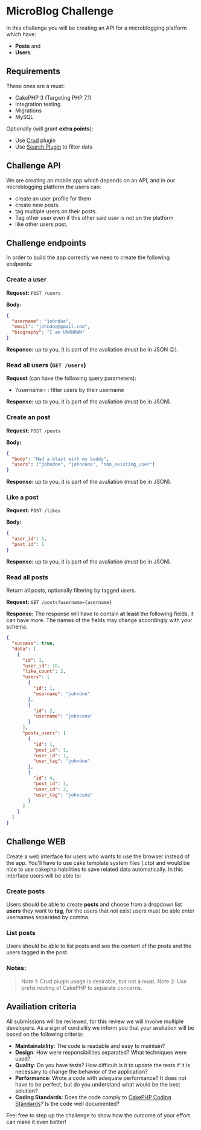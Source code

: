 # MicroBlog Challenge

In this challenge you will be creating an API for a microblogging platform which have:
* **Posts** and 
* **Users**

## Requirements
These ones are a must:
* CakePHP 3 (Targeting PHP 7.1)
* Integration testing
* Migrations 
* MySQL

Optionally (will grant **extra points**):
* Use [Crud](http://crud.readthedocs.org/en/latest/) plugin
* Use [Search Plugin](https://github.com/FriendsOfCake/search) to filter data

## Challenge API

We are creating an mobile app which depends on an API, and in our microblogging platform the users 
can:
* create an user profile for them
* create new posts.
* tag multiple users on their posts.
* Tag other user even if this other said user is not on the platform
* like other users post. 

## Challenge endpoints

In order to build the app correctly we need to create the following endpoints:

### Create a user
**Request:** `POST /users`

**Body:**
```json
{
  "username": "johndoe",
  "email": "johndoe@gmail.com",
  "biography": "I am UNKNOWN"
}
```

**Response:** up to you, it is part of the avaliation (must be in JSON :wink:).

### Read all users (`GET /users`)

**Request** (can have the following query parameters):
* ?username= : filter users by their username

**Response:** up to you, it is part of the avaliation (must be in JSON).

### Create an post
**Request:** `POST /posts`

**Body:**
```json
{
  "body": "Had a blast with my buddy",
  "users": ["johndoe", "johncena", "non_existing_user"]
}
```

**Response:** up to you, it is part of the avaliation (must be in JSON).

### Like a post
**Request:** `POST /likes`

**Body:**
```json
{
  "user_id": 1,
  "post_id": 1
}
```

**Response:** up to you, it is part of the avaliation (must be in JSON).

### Read all posts

Return all posts, optionally filtering by tagged users.

**Request:** `GET /posts?username={username}`

**Response:**
The response will have to contain **at least** the following fields,
it can have more. The names of the fields may change accordingly with your schema.

```json
{
  "success": true,
  "data": [
    {
      "id": 1,
      "user_id": 10,
      "like_count": 2,
      "users": [
        {
          "id": 1,
          "username": "johndoe"
        },
        {
          "id": 2,
          "username": "johncena"
        }
      ],
      "posts_users": [
        {
          "id": 1,
          "post_id": 1,
          "user_id": 1,
          "user_tag": "johndoe"
        },
        {
          "id": 4,
          "post_id": 1,
          "user_id": 2,
          "user_tag": "johncena"
        }
      ]
    }
  ]
}
```

## Challenge WEB
Create a web interface for users who wants to use the browser instead of the app. You'll have to use cake template system files (.ctp) and would be nice to use cakephp habilities to save related data automatically. In this interface users will be able to:

### Create posts

Users should be able to create **posts** and choose from a dropdown list **users** they want to **tag**, for the users that not exist users must be able enter usernames separated by comma.

### List posts

Users should be able to list posts and see the content of the posts and the users tagged in the post.

### Notes:

> Note 1: Crud plugin usage is desirable, but not a must. 
> Note 2: Use prefix routing of CakePHP to separate concerns.

## Availiation criteria

All submissions will be reviewed, for this review we will involve multiple developers. As a sign of cordiality we inform you that your avaliation will be based on the following criteria:

* **Maintainability**: The code is readable and easy to maintain?
* **Design**: How were responsibilities separated? What techniques were used?
* **Quality**: Do you have tests? How difficult is it to update the tests if it is necessary to change the behavior of the application?
* **Performance**: Wrote a code with adequate performance? It does not have to be perfect, but do you understand what would be the best solution?
* **Coding Standards**: Does the code comply to [CakePHP Coding Standards](https://book.cakephp.org/3.0/en/contributing/cakephp-coding-conventions.html)? Is the code well documented?

Feel free to step up the challenge to show how the outcome of your effort can make it even better!
